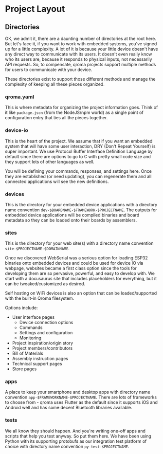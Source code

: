 # Project Layout

## Directories

OK, we admit it, there are a daunting number of directories at the root here. But let's face it, if you want to work with embedded systems, you've signed up for a little complexity. A lot of it is because your little device doesn't have any direct way to communicate with its users. It doesn't even really know who its users are, because it responds to physical inputs, not necessarily API requests. So, to compensate, qroma projects support multiple methods for users to communicate with your device. 

These directories exist to support those different methods and manage the complexity of keeping all these pieces organized.


### qroma.yaml

This is where metadata for organizing the project information goes. Think of it like `package.json` (from the NodeJS/npm world) as a single point of configuration entry that ties all the pieces together.


### device-io

This is the heart of the project. We assume that if you want an embedded system that will have some user interaction, DRY (Don't Repeat Yourself) is super important. We use Protocol Buffer Interface Definition Language by default since there are options to go to C with pretty small code size and they support lots of other languages as well.

You will be defining your commands, responses, and settings here. Once they are established (or need updating), you can regenerate them and all connected applications will see the new definitions.


### devices

This is the directory for your embedded device applications with a directory name convention `dev-$BOARDNAME-$FRAMEWORK-$PROJECTNAME`. The outputs for embedded device applications will be compiled binaries and board metadata so they can be loaded onto their boards by assemblers.


### sites

This is the directory for your web site(s) with a directory name convention `site-$PROJECTNAME-$DOMAINNAME`. 

Once we discovered WebSerial was a serious option for loading ESP32 binaries onto embedded devices and could be used for device IO via webpage, websites became a first class option since the tools for developing them are so pervasive, powerful, and easy to develop with. We start with a docusaurus site that includes placeholders for everything, but it can be tweaked/customized as desired.

Self hosting on WiFi devices is also an option that can be loaded/supported with the built-in Qroma filesystem.

Options include:
* User interface pages
  * Device connection options
  * Commands
  * Settings and configuration
  * Monitoring
* Project inspiration/origin story
* Project members/contributors
* Bill of Materials
* Assembly instruction pages
* Technical support pages
* Store pages


### apps

A place to keep your smartphone and desktop apps with directory name convention `app-$FRAMEWORKNAME-$PROJECTNAME`. There are lots of frameworks to choose from - qroma uses Flutter as the default since it supports iOS and Android well and has some decent Bluetooth libraries available. 


### tests

We all know they should happen. And you're writing one-off apps and scripts that help you test anyway. So put them here. We have been using Python with its supporting protobufs as our integration test platform of choice with directory name convention `py-test-$PROJECTNAME`.
